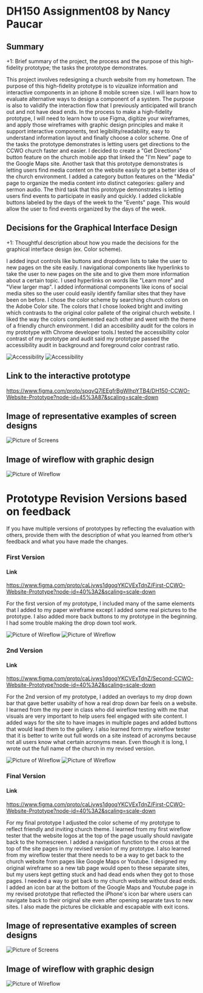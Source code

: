 # DH150 Assignment08 by Nancy Paucar

## Summary
+1: Brief summary of the project, the process and the purpose of this high-fidelity prototype; the tasks the prototype demonstrates.

This project involves redesigning a church website from my hometown. The purpose of this high-fidelity prototype is to vizualize  information and interactive components in an iphone 8 mobile screen size. I will learn how to evaluate alternative ways to design a component of a system. The purpose is also to validify the interaction flow that I previously anticipated will branch out and not have dead ends. In the process to make a high-fidelity prototype, I will need to learn how to use Figma, digitize your wireframes, and apply those wireframes with graphic design principles and make it support interactive components, text legibility/readability, easy to understand information layout and finally choose a color scheme. One of the tasks the prototype demonstrates is letting users get  directions to the CCWO church faster and easier. I decided to create a "Get Directions" button feature on the church mobile app that linked the "I'm New" page to the Google Maps site. 
Another task that this prototype demonstrates is letting users find media content on the website easily to get a better idea of the church environment. I added a category button features on the "Media" page to organize the media content into distinct categories: gallery and sermon audio. 
The third task that this prototype demonstrates is letting users find events to participate in easily and quickly. I added clickable buttons labeled by the days of the week to the "Events" page. This would allow the user to find events organized by the days of the week. 

## Decisions for the Graphical Interface Design

+1: Thoughtful description about how you made the decisions for the graphical interface design (ex. Color scheme).

I added input controls like buttons and dropdown lists to take the user to new pages on the site easily. I navigational components like hyperlinks to take the user to new pages on the site and to give them more information about a certain topic. I used hyperlinks on words like "Learn more" and "View larger map". I added informational components like icons of social media sites so the user could easily identify familiar sites that they have been on before. 
I chose the color scheme by searching  church colors on the Adobe Color site. The colors that I chose looked bright and inviting which contrasts to the original color pallete of the original church website. I liked the way the colors complemented each other and went with the theme of a friendly church environment. I  did an accesibility audit for the colors in my prototype with Chrome developer tools.I tested the accessibility color contrast of my prototype and audit said my prototype passed the accessibility audit in background and foreground color contrast ratio.

![Accessibility](https://i.postimg.cc/6QJJDQsD/Screen-Shot-2020-03-02-at-7-59-19-AM.png)
![Accessibility](https://i.postimg.cc/Hnq1dWcc/Screen-Shot-2020-03-02-at-8-07-49-AM.png)

## Link to the interactive prototype
https://www.figma.com/proto/spqvQ7lEEgfrBgWIhpYTB4/DH150-CCWO-Website-Prototype?node-id=45%3A87&scaling=scale-down

## Image of representative examples of screen designs 
![Picture of Screens](https://i.postimg.cc/B6rtwK5R/Screen-Shot-2020-03-02-at-8-26-07-AM.png)

## Image of wireflow with graphic design
![Picture of Wireflow](https://i.postimg.cc/FKbPKyzV/Screen-Shot-2020-03-02-at-8-29-30-AM.png)

# Prototype Revision Versions based on feedback
If you have multiple versions of prototypes by reflecting the evaluation with others, provide them with the description of what you learned from other’s feedback and what you have made the changes. 

### First Version

#### Link 

https://www.figma.com/proto/caLjvws1dgoqYKCVExTdnZ/First-CCWO-Website-Prototype?node-id=40%3A2&scaling=scale-down

For the first version of my prototype, I included many of the same elements that I added to my paper wireframe except I added some real pictures to the prototype. I also added more back buttons to my prototype in the beginning. I had some trouble making the drop down tool work.

![Picture of Wireflow](https://i.postimg.cc/FK1xdp3j/Screen-Shot-2020-03-02-at-10-17-30-AM.png)
![Picture of Wireflow](https://i.postimg.cc/Y0NNKsBw/Screen-Shot-2020-03-02-at-10-17-40-AM.png)

### 2nd Version

#### Link 

https://www.figma.com/proto/caLjvws1dgoqYKCVExTdnZ/Second-CCWO-Website-Prototype?node-id=40%3A2&scaling=scale-down

For the 2nd version of my prototype, I added an overlays to my drop down bar that gave better usabilty of how a real drop down bar feels on a website. I learned from the my peer in class who did wireflow testing with me that visuals are very important to help users feel engaged with site content. I added ways for the site to have images in multiple pages and added buttons that would lead them to the gallery. I also learned form my wireflow tester that it is better to write out full words on a site instead of acronyms because not all users know what certain acronyms mean. Even though it is long, I wrote out the full name of the church in my revised version. 

![Picture of Wireflow](https://i.postimg.cc/L6Lx9JDT/Screen-Shot-2020-03-02-at-9-54-10-AM.png)
![Picture of Wireflow](https://i.postimg.cc/0yvcb9Hq/Screen-Shot-2020-03-02-at-9-54-15-AM.png)

### Final Version

#### Link 

https://www.figma.com/proto/caLjvws1dgoqYKCVExTdnZ/First-CCWO-Website-Prototype?node-id=40%3A2&scaling=scale-down


For my final prototype I adjusted the color scheme of my prototype to reflect friendly and inviting church theme. I learned from my first wireflow tester that the website logos at the top of the page usually should navigate back to the homescreen. I added a navigation function to the cross at the top of the site pages in my revised version of my prototype. I also learned from my wireflow tester that there needs to be a way to get back to the church website from pages like Google Maps or Youtube. I designed my original wireframe so a new tab page would open to these separate sites, but my users kept getting stuck and had dead ends when they got to those pages.  I needed a way to get back to my church website without dead ends. I added an icon bar at the bottom of the Google Maps and Youtube page in my revised prototype that reflected the iPhone's icon bar where users can navigate back to their original site even after opening separate tavs to new sites. I also made the pictures be clickable and escapable with exit icons.

## Image of representative examples of screen designs 
![Picture of Screens](https://i.postimg.cc/B6rtwK5R/Screen-Shot-2020-03-02-at-8-26-07-AM.png)

## Image of wireflow with graphic design
![Picture of Wireflow](https://i.postimg.cc/FKbPKyzV/Screen-Shot-2020-03-02-at-8-29-30-AM.png)
